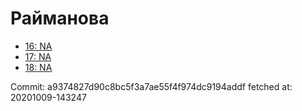 # Райманова
- [16: NA](16.md)
- [17: NA](17.md)
- [18: NA](18.md)

Commit: a9374827d90c8bc5f3a7ae55f4f974dc9194addf
 fetched at: 20201009-143247
